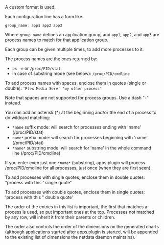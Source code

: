 A custom format is used.

Each configuration line has a form like:

```
group_name: app1 app2 app3
```

Where `group_name` defines an application group, and `app1`, `app2`, and `app3` are process names to match for
that application group.

Each group can be given multiple times, to add more processes to it.

The process names are the ones returned by:

 -  `ps -e` or `/proc/PID/stat`
 -  in case of substring mode (see below): `/proc/PID/cmdline`

To add process names with spaces, enclose them in quotes (single or double):
`'Plex Media Serv' "my other process"`

Note that spaces are not supported for process groups. Use a dash "-" instead.

You can add an asterisk (\*) at the beginning and/or the end of a process to do wildcard matching:

 - `*name` suffix mode: will search for processes ending with 'name' (/proc/PID/stat)
 - `name*` prefix mode: will search for processes beginning with 'name' (/proc/PID/stat)
 - `*name*` substring mode: will search for 'name' in the whole command line (/proc/PID/cmdline)

If you enter even just one `*name*` (substring), apps.plugin will process /proc/PID/cmdline for all processes,
just once (when they are first seen).

To add processes with single quotes, enclose them in double quotes: "process with this ' single quote"

To add processes with double quotes, enclose them in single quotes: 'process with this " double quote'

The order of the entries in this list is important, the first that matches a process is used, so put important
ones at the top. Processes not matched by any row, will inherit it from their parents or children.

The order also controls the order of the dimensions on the generated charts (although applications started after
apps.plugin is started, will be appended to the existing list of dimensions the netdata daemon maintains).
